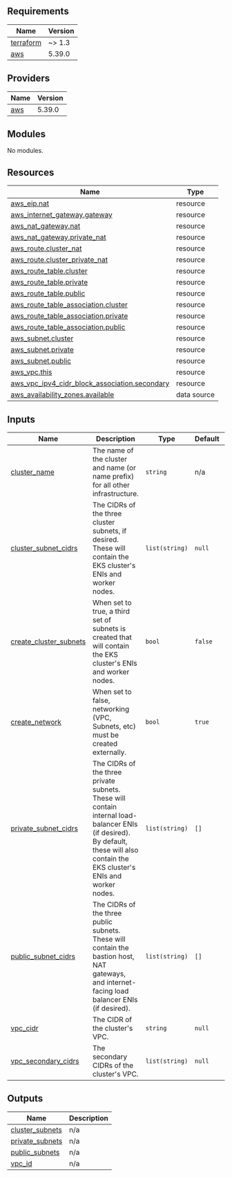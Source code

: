 <!-- BEGIN_TF_DOCS -->
## Requirements

| Name | Version |
|------|---------|
| <a name="requirement_terraform"></a> [terraform](#requirement\_terraform) | ~> 1.3 |
| <a name="requirement_aws"></a> [aws](#requirement\_aws) | 5.39.0 |

## Providers

| Name | Version |
|------|---------|
| <a name="provider_aws"></a> [aws](#provider\_aws) | 5.39.0 |

## Modules

No modules.

## Resources

| Name | Type |
|------|------|
| [aws_eip.nat](https://registry.terraform.io/providers/hashicorp/aws/5.39.0/docs/resources/eip) | resource |
| [aws_internet_gateway.gateway](https://registry.terraform.io/providers/hashicorp/aws/5.39.0/docs/resources/internet_gateway) | resource |
| [aws_nat_gateway.nat](https://registry.terraform.io/providers/hashicorp/aws/5.39.0/docs/resources/nat_gateway) | resource |
| [aws_nat_gateway.private_nat](https://registry.terraform.io/providers/hashicorp/aws/5.39.0/docs/resources/nat_gateway) | resource |
| [aws_route.cluster_nat](https://registry.terraform.io/providers/hashicorp/aws/5.39.0/docs/resources/route) | resource |
| [aws_route.cluster_private_nat](https://registry.terraform.io/providers/hashicorp/aws/5.39.0/docs/resources/route) | resource |
| [aws_route_table.cluster](https://registry.terraform.io/providers/hashicorp/aws/5.39.0/docs/resources/route_table) | resource |
| [aws_route_table.private](https://registry.terraform.io/providers/hashicorp/aws/5.39.0/docs/resources/route_table) | resource |
| [aws_route_table.public](https://registry.terraform.io/providers/hashicorp/aws/5.39.0/docs/resources/route_table) | resource |
| [aws_route_table_association.cluster](https://registry.terraform.io/providers/hashicorp/aws/5.39.0/docs/resources/route_table_association) | resource |
| [aws_route_table_association.private](https://registry.terraform.io/providers/hashicorp/aws/5.39.0/docs/resources/route_table_association) | resource |
| [aws_route_table_association.public](https://registry.terraform.io/providers/hashicorp/aws/5.39.0/docs/resources/route_table_association) | resource |
| [aws_subnet.cluster](https://registry.terraform.io/providers/hashicorp/aws/5.39.0/docs/resources/subnet) | resource |
| [aws_subnet.private](https://registry.terraform.io/providers/hashicorp/aws/5.39.0/docs/resources/subnet) | resource |
| [aws_subnet.public](https://registry.terraform.io/providers/hashicorp/aws/5.39.0/docs/resources/subnet) | resource |
| [aws_vpc.this](https://registry.terraform.io/providers/hashicorp/aws/5.39.0/docs/resources/vpc) | resource |
| [aws_vpc_ipv4_cidr_block_association.secondary](https://registry.terraform.io/providers/hashicorp/aws/5.39.0/docs/resources/vpc_ipv4_cidr_block_association) | resource |
| [aws_availability_zones.available](https://registry.terraform.io/providers/hashicorp/aws/5.39.0/docs/data-sources/availability_zones) | data source |

## Inputs

| Name | Description | Type | Default | Required |
|------|-------------|------|---------|:--------:|
| <a name="input_cluster_name"></a> [cluster\_name](#input\_cluster\_name) | The name of the cluster and name (or name prefix) for all other infrastructure. | `string` | n/a | yes |
| <a name="input_cluster_subnet_cidrs"></a> [cluster\_subnet\_cidrs](#input\_cluster\_subnet\_cidrs) | The CIDRs of the three cluster subnets, if desired. These will contain the EKS cluster's ENIs and worker nodes. | `list(string)` | `null` | no |
| <a name="input_create_cluster_subnets"></a> [create\_cluster\_subnets](#input\_create\_cluster\_subnets) | When set to true, a third set of subnets is created that will contain the  EKS cluster's ENIs and worker nodes. | `bool` | `false` | no |
| <a name="input_create_network"></a> [create\_network](#input\_create\_network) | When set to false, networking (VPC, Subnets, etc) must be created externally. | `bool` | `true` | no |
| <a name="input_private_subnet_cidrs"></a> [private\_subnet\_cidrs](#input\_private\_subnet\_cidrs) | The CIDRs of the three private subnets. These will contain internal load-balancer ENIs (if desired). By default, these will also contain the EKS cluster's ENIs and worker nodes. | `list(string)` | `[]` | no |
| <a name="input_public_subnet_cidrs"></a> [public\_subnet\_cidrs](#input\_public\_subnet\_cidrs) | The CIDRs of the three public subnets. These will contain the bastion host, NAT gateways, and internet-facing load balancer ENIs (if desired). | `list(string)` | `[]` | no |
| <a name="input_vpc_cidr"></a> [vpc\_cidr](#input\_vpc\_cidr) | The CIDR of the cluster's VPC. | `string` | `null` | no |
| <a name="input_vpc_secondary_cidrs"></a> [vpc\_secondary\_cidrs](#input\_vpc\_secondary\_cidrs) | The secondary CIDRs of the cluster's VPC. | `list(string)` | `null` | no |

## Outputs

| Name | Description |
|------|-------------|
| <a name="output_cluster_subnets"></a> [cluster\_subnets](#output\_cluster\_subnets) | n/a |
| <a name="output_private_subnets"></a> [private\_subnets](#output\_private\_subnets) | n/a |
| <a name="output_public_subnets"></a> [public\_subnets](#output\_public\_subnets) | n/a |
| <a name="output_vpc_id"></a> [vpc\_id](#output\_vpc\_id) | n/a |
<!-- END_TF_DOCS -->